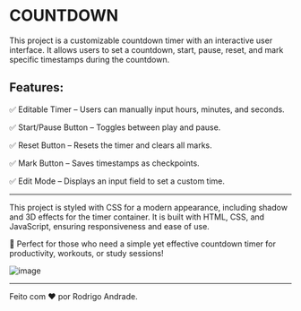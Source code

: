 # COUNTDOWN
This project is a customizable countdown timer with an interactive user interface. It allows users to set a countdown, start, pause, reset, and mark specific timestamps during the countdown.


## Features:

✅ Editable Timer – Users can manually input hours, minutes, and seconds.

✅ Start/Pause Button – Toggles between play and pause.

✅ Reset Button – Resets the timer and clears all marks.

✅ Mark Button – Saves timestamps as checkpoints.

✅ Edit Mode – Displays an input field to set a custom time.

-------------------------------------------------------------------------------

This project is styled with CSS for a modern appearance, including shadow and 3D effects for the timer container. It is built with HTML, CSS, and JavaScript, ensuring responsiveness and ease of use.

🚀 Perfect for those who need a simple yet effective countdown timer for productivity, workouts, or study sessions!


![image](https://github.com/user-attachments/assets/f28c7d42-5d20-4abf-8e18-14dbb91dfd23)

-------------------------------------------------------------------------------------------------------------------------------------------

Feito com ❤️ por Rodrigo Andrade.
